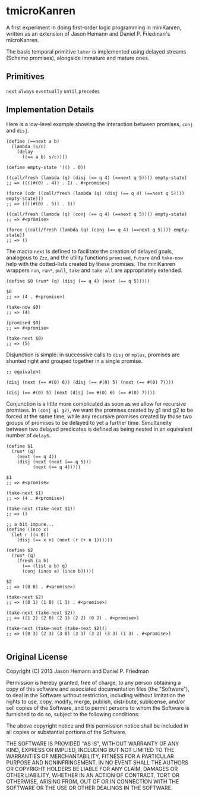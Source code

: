 # tmicroKanren

A first experiment in doing first-order logic programming in miniKanren, written as an extension of Jason Hemann and Daniel P. Friedman's microKanren.

The basic temporal primitive `later` is implemented using delayed streams (Scheme promises), alongside immature and mature ones.

## Primitives

`next` `always` `eventually` `until` `precedes`


## Implementation Details

Here is a low-level example showing the interaction between promises, `conj` and `disj`.

```
(define (==next a b)
  (lambda (s/c)
    (delay
      ((== a b) s/c))))

(define empty-state '(() . 0))

((call/fresh (lambda (q) (disj (== q 4) (==next q 5)))) empty-state)
;; => ((((#(0) . 4)) . 1) . #<promise>)

(force (cdr ((call/fresh (lambda (q) (disj (== q 4) (==next q 5)))) empty-state)))
;; => ((((#(0) . 5)) . 1))      	

((call/fresh (lambda (q) (conj (== q 4) (==next q 5)))) empty-state)
;; => #<promise>

(force ((call/fresh (lambda (q) (conj (== q 4) (==next q 5)))) empty-state))
;; => ()
```

The macro `next` is defined to facilitate the creation of delayed goals, analogous to `Zzz`, and the utility functions `promised`, `future` and `take-now` help with the dotted-lists created by these promises. The miniKanren wrappers `run`, `run*`, `pull`, `take` and `take-all` are appropriately extended.

```
(define $0 (run* (q) (disj (== q 4) (next (== q 5)))))

$0
;; => (4 . #<promise>)

(take-now $0)
;; => (4)

(promised $0)
;; => #<promise>

(take-next $0)
;; => (5)
```

Disjunction is simple: in successive calls to `disj` or `mplus`, promises are shunted right and grouped together in a single promise.

```
;; equivalent

(disj (next (== #(0) 6)) (disj (== #(0) 5) (next (== #(0) 7))))

(disj (== #(0) 5) (next (disj (== #(0) 6) (== #(0) 7))))
```

Conjunction is a little more complicated as soon as we allow for recursive promises. In `(conj g1 g2)`, we want the promises created by g1 and g2 to be forced at the same time, while any recursive promises created by those two groups of promises to be delayed to yet a further time. Simultaneity between two delayed predicates is defined as being nested in an equivalent number of `delay`s.

```
(define $1
  (run* (q)
    (next (== q 4))
    (disj (next (next (== q 5)))
          (next (== q 4)))))

$1
;; => #<promise>

(take-next $1)
;; => (4 . #<promise>)

(take-next (take-next $1))
;; => ()

;; a bit impure...
(define (inco x)
  (let r ((n 0))
    (disj (== x n) (next (r (+ n 1))))))

(define $2
  (run* (q)
    (fresh (a b)
      (== (list a b) q)
      (conj (inco a) (inco b)))))

$2
;; => ((0 0) . #<promise>)

(take-next $2)
;; => ((0 1) (1 0) (1 1) . #<promise>)

(take-next (take-next $2))
;; => ((1 2) (2 0) (2 1) (2 2) (0 2) . #<promise>)

(take-next (take-next (take-next $2)))
;; => ((0 3) (2 3) (3 0) (3 1) (3 2) (3 3) (1 3) . #<promise>)
    
```



## Original License

Copyright (C) 2013 Jason Hemann and Daniel P. Friedman

Permission is hereby granted, free of charge, to any person obtaining a copy of this software and associated documentation files (the "Software"), to deal in the Software without restriction, including without limitation the rights to use, copy, modify, merge, publish, distribute, sublicense, and/or sell copies of the Software, and to permit persons to whom the Software is furnished to do so, subject to the following conditions:

The above copyright notice and this permission notice shall be included in all copies or substantial portions of the Software.

THE SOFTWARE IS PROVIDED "AS IS", WITHOUT WARRANTY OF ANY KIND, EXPRESS OR IMPLIED, INCLUDING BUT NOT LIMITED TO THE WARRANTIES OF MERCHANTABILITY, FITNESS FOR A PARTICULAR PURPOSE AND NONINFRINGEMENT. IN NO EVENT SHALL THE AUTHORS OR COPYRIGHT HOLDERS BE LIABLE FOR ANY CLAIM, DAMAGES OR OTHER LIABILITY, WHETHER IN AN ACTION OF CONTRACT, TORT OR OTHERWISE, ARISING FROM, OUT OF OR IN CONNECTION WITH THE SOFTWARE OR THE USE OR OTHER DEALINGS IN THE SOFTWARE.



